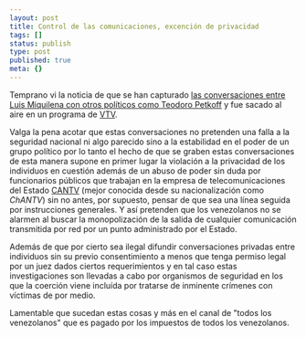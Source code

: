 ```yaml
---
layout: post
title: Control de las comunicaciones, excención de privacidad
tags: []
status: publish
type: post
published: true
meta: {}
---
```

Temprano vi la noticia de que se han capturado <a href="http://www.noticias24.com/actualidad/?p=17152">las conversaciones entre Luis Miquilena con otros políticos como Teodoro Petkoff</a> y fue sacado al aire en un programa de <a href="http://es.wikipedia.org/wiki/Venezolana_de_Televisi%C3%B3n">VTV</a>.

Valga la pena acotar que estas conversaciones no pretenden una falla a la seguridad nacional ni algo parecido sino a la estabilidad en el poder de un grupo político por lo tanto el hecho de que se graben estas conversaciones de esta manera supone en primer lugar la violación a la privacidad de los individuos en cuestión además de un abuso de poder sin duda por funcionarios públicos que trabajan en la empresa de telecomunicaciones del Estado <a href="http://es.wikipedia.org/wiki/Cantv">CANTV</a> (mejor conocida desde su nacionalización como <em>ChANTV</em>) sin no antes, por supuesto, pensar de que sea una línea seguida por instrucciones generales. Y así pretenden que los venezolanos no se alarmen al buscar la monopolización de la salida de cualquier comunicación transmitida por red por un punto administrado por el Estado.

Además de que por cierto sea ilegal difundir conversaciones privadas entre individuos sin su previo consentimiento a menos que tenga permiso legal por un juez dados ciertos requerimientos y en tal caso estas investigaciones son llevadas a cabo por organismos de seguridad en los que la coerción viene incluída por tratarse de inminente crímenes con víctimas de por medio.

Lamentable que sucedan estas cosas y más en el canal de "todos los venezolanos" que es pagado por los impuestos de todos los venezolanos.

